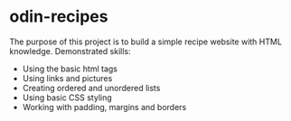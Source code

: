 # odin-recipes

The purpose of this project is to build a simple recipe website with HTML knowledge. Demonstrated skills:
* Using the basic html tags
* Using links and pictures
* Creating ordered and unordered lists
* Using basic CSS styling
* Working with padding, margins and borders